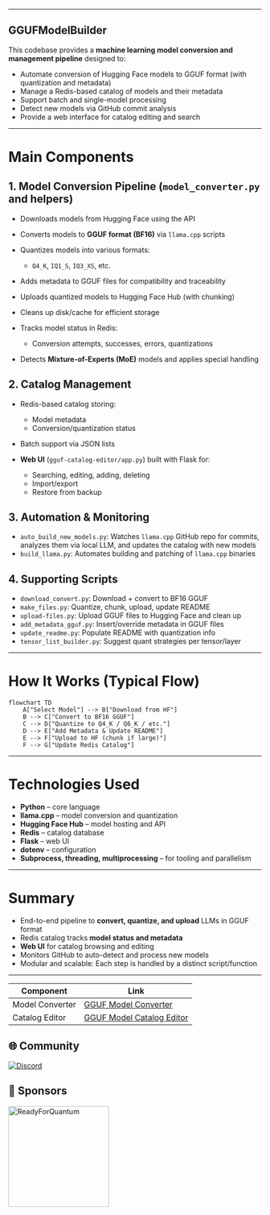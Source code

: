 

---

## GGUFModelBuilder

This codebase provides a **machine learning model conversion and management pipeline** designed to:

* Automate conversion of Hugging Face models to GGUF format (with quantization and metadata)
* Manage a Redis-based catalog of models and their metadata
* Support batch and single-model processing
* Detect new models via GitHub commit analysis
* Provide a web interface for catalog editing and search

---

# Main Components

## 1. Model Conversion Pipeline (`model_converter.py` and helpers)

* Downloads models from Hugging Face using the API
* Converts models to **GGUF format (BF16)** via `llama.cpp` scripts
* Quantizes models into various formats:

  * `Q4_K`, `IQ1_S`, `IQ3_XS`, etc.
* Adds metadata to GGUF files for compatibility and traceability
* Uploads quantized models to Hugging Face Hub (with chunking)
* Cleans up disk/cache for efficient storage
* Tracks model status in Redis:

  * Conversion attempts, successes, errors, quantizations
* Detects **Mixture-of-Experts (MoE)** models and applies special handling

## 2. Catalog Management

* Redis-based catalog storing:

  * Model metadata
  * Conversion/quantization status
* Batch support via JSON lists
* **Web UI** (`gguf-catalog-editor/app.py`) built with Flask for:

  * Searching, editing, adding, deleting
  * Import/export
  * Restore from backup

## 3. Automation & Monitoring

* `auto_build_new_models.py`:
  Watches `llama.cpp` GitHub repo for commits, analyzes them via local LLM, and updates the catalog with new models
* `build_llama.py`:
  Automates building and patching of `llama.cpp` binaries

## 4. Supporting Scripts

* `download_convert.py`: Download + convert to BF16 GGUF
* `make_files.py`: Quantize, chunk, upload, update README
* `upload-files.py`: Upload GGUF files to Hugging Face and clean up
* `add_metadata_gguf.py`: Insert/override metadata in GGUF files
* `update_readme.py`: Populate README with quantization info
* `tensor_list_builder.py`: Suggest quant strategies per tensor/layer

---

# How It Works (Typical Flow)

```mermaid
flowchart TD
    A["Select Model"] --> B["Download from HF"]
    B --> C["Convert to BF16 GGUF"]
    C --> D["Quantize to Q4_K / Q6_K / etc."]
    D --> E["Add Metadata & Update README"]
    E --> F["Upload to HF (chunk if large)"]
    F --> G["Update Redis Catalog"]
```

---

# Technologies Used

* **Python** – core language
* **llama.cpp** – model conversion and quantization
* **Hugging Face Hub** – model hosting and API
* **Redis** – catalog database
* **Flask** – web UI
* **dotenv** – configuration
* **Subprocess, threading, multiprocessing** – for tooling and parallelism

---

# Summary

* End-to-end pipeline to **convert, quantize, and upload** LLMs in GGUF format
* Redis catalog tracks **model status and metadata**
* **Web UI** for catalog browsing and editing
* Monitors GitHub to auto-detect and process new models
* Modular and scalable: Each step is handled by a distinct script/function

---

| Component | Link |
|-----------|------|
| Model Converter | [GGUF Model Converter](https://github.com/Mungert69/GGUFModelBuilder/wiki/Model-Converter) |
| Catalog Editor | [GGUF Model Catalog Editor](https://github.com/Mungert69/GGUFModelBuilder/wiki/GGUF-Model-Catalog-Editor) |


## 🌐 Community

[![Discord](https://img.shields.io/discord/your-server-id?label=Discord)](https://discord.gg/rne7YaK3)

## 🤝 Sponsors

<a href="https://readyforquantum.com" target="_blank">
  <img src="https://readyforquantum.com/logo.png" alt="ReadyForQuantum" width="200">
</a>


